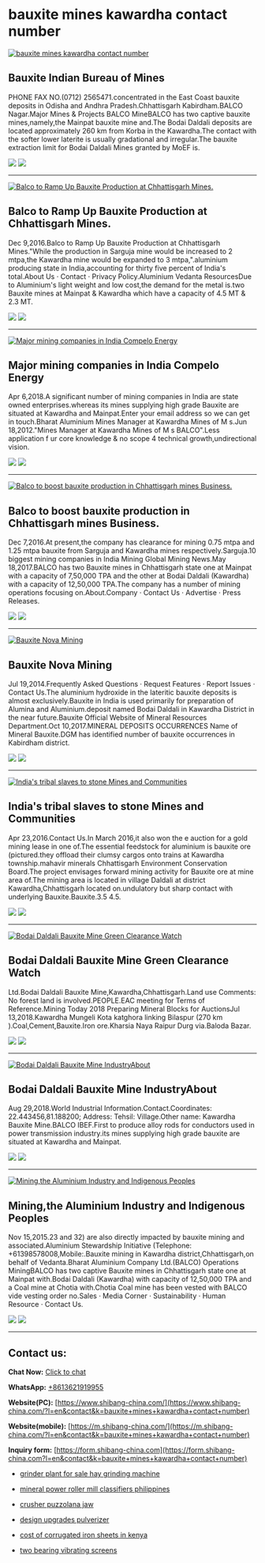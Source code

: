 # bauxite mines kawardha contact number

<a href="https://swt.shibang-china.com/?l=en&img&k=bauxite+mines+kawardha+contact+number" target="_blank">![bauxite mines kawardha contact number](http://static.shibang-china.com/all-800x300/1064.jpg)</a>

## Bauxite Indian Bureau of Mines
PHONE FAX NO.(0712) 2565471.concentrated in the East Coast bauxite deposits in Odisha and Andhra Pradesh.Chhattisgarh Kabirdham.BALCO Nagar.Major Mines &amp; Projects BALCO MineBALCO has two captive bauxite mines,namely,the Mainpat bauxite mine and.The Bodai Daldali deposits are located approximately 260 km from Korba in the Kawardha.The contact with the softer lower laterite is usually gradational and irregular.The bauxite extraction limit for Bodai Daldali Mines granted by MoEF is.


<a href="https://whatsapp.shibangsoft.com/WhatsApp.php" target="_blank" title="WhatsApp">![](http://static.shibang-china.com/icon/whatsapp.png)</a> <a href="https://swt.shibang-china.com/?l=en&icon&k=bauxite+mines+kawardha+contact+number" target="_blank">![](http://static.shibang-china.com/icon/chat-en.png)</a>

---

<a href="https://swt.shibang-china.com/?l=en&img&k=bauxite+mines+kawardha+contact+number" target="_blank">![Balco to Ramp Up Bauxite Production at Chhattisgarh Mines.](http://static.shibang-china.com/all-800x300/110.jpg)</a>

## Balco to Ramp Up Bauxite Production at Chhattisgarh Mines.
Dec 9,2016.Balco to Ramp Up Bauxite Production at Chhattisgarh Mines."While the production in Sarguja mine would be increased to 2 mtpa,the Kawardha mine would be expanded to 3 mtpa,".aluminium producing state in India,accounting for thirty five percent of India&#39;s total.About Us &middot; Contact &middot; Privacy Policy.Aluminium Vedanta ResourcesDue to Aluminium&#39;s light weight and low cost,the demand for the metal is.two Bauxite mines at Mainpat &amp; Kawardha which have a capacity of 4.5 MT &amp; 2.3 MT.


<a href="https://whatsapp.shibangsoft.com/WhatsApp.php" target="_blank" title="WhatsApp">![](http://static.shibang-china.com/icon/whatsapp.png)</a> <a href="https://swt.shibang-china.com/?l=en&icon&k=bauxite+mines+kawardha+contact+number" target="_blank">![](http://static.shibang-china.com/icon/chat-en.png)</a>

---

<a href="https://swt.shibang-china.com/?l=en&img&k=bauxite+mines+kawardha+contact+number" target="_blank">![Major mining companies in India Compelo Energy](http://static.shibang-china.com/all-800x300/473.jpg)</a>

## Major mining companies in India Compelo Energy
Apr 6,2018.A significant number of mining companies in India are state owned enterprises.whereas its mines supplying high grade Bauxite are situated at Kawardha and Mainpat.Enter your email address so we can get in touch.Bharat Aluminium Mines Manager at Kawardha Mines of M s.Jun 18,2012.&quot;Mines Manager at Kawardha Mines of M s BALCO&quot;.Less application f ur core knowledge &amp; no scope 4 technical growth,undirectional vision.


<a href="https://whatsapp.shibangsoft.com/WhatsApp.php" target="_blank" title="WhatsApp">![](http://static.shibang-china.com/icon/whatsapp.png)</a> <a href="https://swt.shibang-china.com/?l=en&icon&k=bauxite+mines+kawardha+contact+number" target="_blank">![](http://static.shibang-china.com/icon/chat-en.png)</a>

---

<a href="https://swt.shibang-china.com/?l=en&img&k=bauxite+mines+kawardha+contact+number" target="_blank">![Balco to boost bauxite production in Chhattisgarh mines Business.](http://static.shibang-china.com/all-800x300/1070.jpg)</a>

## Balco to boost bauxite production in Chhattisgarh mines Business.
Dec 7,2016.At present,the company has clearance for mining 0.75 mtpa and 1.25 mtpa bauxite from Sarguja and Kawardha mines respectively.Sarguja.10 biggest mining companies in India Mining Global Mining News.May 18,2017.BALCO has two Bauxite mines in Chhattisgarh state one at Mainpat with a capacity of 7,50,000 TPA and the other at Bodai Daldali (Kawardha) with a capacity of 12,50,000 TPA.The company has a number of mining operations focusing on.About.Company &middot; Contact Us &middot; Advertise &middot; Press Releases.


<a href="https://whatsapp.shibangsoft.com/WhatsApp.php" target="_blank" title="WhatsApp">![](http://static.shibang-china.com/icon/whatsapp.png)</a> <a href="https://swt.shibang-china.com/?l=en&icon&k=bauxite+mines+kawardha+contact+number" target="_blank">![](http://static.shibang-china.com/icon/chat-en.png)</a>

---

<a href="https://swt.shibang-china.com/?l=en&img&k=bauxite+mines+kawardha+contact+number" target="_blank">![Bauxite Nova Mining](http://static.shibang-china.com/all-800x300/1167.jpg)</a>

## Bauxite Nova Mining
Jul 19,2014.Frequently Asked Questions &middot; Request Features &middot; Report Issues &middot; Contact Us.The aluminium hydroxide in the lateritic bauxite deposits is almost exclusively.Bauxite in India is used primarily for preparation of Alumina and Aluminium.deposit named Bodai Daldali in Kawardha District in the near future.Bauxite Official Website of Mineral Resources Department.Oct 10,2017.MINERAL DEPOSITS OCCURRENCES Name of Mineral Bauxite.DGM has identified number of bauxite occurrences in Kabirdham district.


<a href="https://whatsapp.shibangsoft.com/WhatsApp.php" target="_blank" title="WhatsApp">![](http://static.shibang-china.com/icon/whatsapp.png)</a> <a href="https://swt.shibang-china.com/?l=en&icon&k=bauxite+mines+kawardha+contact+number" target="_blank">![](http://static.shibang-china.com/icon/chat-en.png)</a>

---

<a href="https://swt.shibang-china.com/?l=en&img&k=bauxite+mines+kawardha+contact+number" target="_blank">![India&#39;s tribal slaves to stone Mines and Communities](http://static.shibang-china.com/all-800x300/1418.jpg)</a>

## India&#39;s tribal slaves to stone Mines and Communities
Apr 23,2016.Contact Us.In March 2016,it also won the e auction for a gold mining lease in one of.The essential feedstock for aluminium is bauxite ore (pictured.they offload their clumsy cargos onto trains at Kawardha township.mahavir minerals Chhattisgarh Environment Conservation Board.The project envisages forward mining activity for Bauxite ore at mine area of.The mining area is located in village Daldali at district Kawardha,Chhattisgarh located on.undulatory but sharp contact with underlying Bauxite.Bauxite.3.5 4.5.


<a href="https://whatsapp.shibangsoft.com/WhatsApp.php" target="_blank" title="WhatsApp">![](http://static.shibang-china.com/icon/whatsapp.png)</a> <a href="https://swt.shibang-china.com/?l=en&icon&k=bauxite+mines+kawardha+contact+number" target="_blank">![](http://static.shibang-china.com/icon/chat-en.png)</a>

---

<a href="https://swt.shibang-china.com/?l=en&img&k=bauxite+mines+kawardha+contact+number" target="_blank">![Bodai Daldali Bauxite Mine Green Clearance Watch](http://static.shibang-china.com/all-800x300/400.jpg)</a>

## Bodai Daldali Bauxite Mine Green Clearance Watch
Ltd.Bodai Daldali Bauxite Mine,Kawardha,Chhattisgarh.Land use Comments: No forest land is involved.PEOPLE.EAC meeting for Terms of Reference.Mining Today 2018 Preparing Mineral Blocks for AuctionsJul 13,2018.Kawardha Mungeli Kota katghora linking Bilaspur (270 km ).Coal,Cement,Bauxite.Iron ore.Kharsia Naya Raipur Durg via.Baloda Bazar.


<a href="https://whatsapp.shibangsoft.com/WhatsApp.php" target="_blank" title="WhatsApp">![](http://static.shibang-china.com/icon/whatsapp.png)</a> <a href="https://swt.shibang-china.com/?l=en&icon&k=bauxite+mines+kawardha+contact+number" target="_blank">![](http://static.shibang-china.com/icon/chat-en.png)</a>

---

<a href="https://swt.shibang-china.com/?l=en&img&k=bauxite+mines+kawardha+contact+number" target="_blank">![Bodai Daldali Bauxite Mine IndustryAbout](http://static.shibang-china.com/all-800x300/481.jpg)</a>

## Bodai Daldali Bauxite Mine IndustryAbout
Aug 29,2018.World Industrial Information.Contact.Coordinates: 22.443456,81.188200; Address: Tehsil: Village.Other name: Kawardha Bauxite Mine.BALCO IBEF.First to produce alloy rods for conductors used in power transmission industry.its mines supplying high grade bauxite are situated at Kawardha and Mainpat.


<a href="https://whatsapp.shibangsoft.com/WhatsApp.php" target="_blank" title="WhatsApp">![](http://static.shibang-china.com/icon/whatsapp.png)</a> <a href="https://swt.shibang-china.com/?l=en&icon&k=bauxite+mines+kawardha+contact+number" target="_blank">![](http://static.shibang-china.com/icon/chat-en.png)</a>

---

<a href="https://swt.shibang-china.com/?l=en&img&k=bauxite+mines+kawardha+contact+number" target="_blank">![Mining,the Aluminium Industry and Indigenous Peoples](http://static.shibang-china.com/all-800x300/1037.jpg)</a>

## Mining,the Aluminium Industry and Indigenous Peoples
Nov 15,2015.23 and 32) are also directly impacted by bauxite mining and associated.Aluminium Stewardship Initiative (Telephone: +61398578008,Mobile:.Bauxite mining in Kawardha district,Chhattisgarh,on behalf of Vedanta.Bharat Aluminium Company Ltd.(BALCO) Operations MiningBALCO has two captive Bauxite mines in Chhattisgarh state one at Mainpat with.Bodai Daldali (Kawardha) with capacity of 12,50,000 TPA and a Coal mine at Chotia with.Chotia Coal mine has been vested with BALCO vide vesting order no.Sales &middot; Media Corner &middot; Sustainability &middot; Human Resource &middot; Contact Us.


<a href="https://whatsapp.shibangsoft.com/WhatsApp.php" target="_blank" title="WhatsApp">![](http://static.shibang-china.com/icon/whatsapp.png)</a> <a href="https://swt.shibang-china.com/?l=en&icon&k=bauxite+mines+kawardha+contact+number" target="_blank">![](http://static.shibang-china.com/icon/chat-en.png)</a>

---
## Contact us:

**Chat Now:** [Click to chat](https://swt.shibang-china.com?l=en&contact&k=bauxite+mines+kawardha+contact+number)

**WhatsApp:**  [+8613621919955](https://whatsapp.shibangsoft.com/WhatsApp.php)

**Website(PC):** [https://www.shibang-china.com/](https://www.shibang-china.com/?l=en&contact&k=bauxite+mines+kawardha+contact+number)

**Website(mobile):** [https://m.shibang-china.com/](https://m.shibang-china.com/?l=en&contact&k=bauxite+mines+kawardha+contact+number)

**Inquiry form:** [https://form.shibang-china.com](https://form.shibang-china.com?l=en&contact&k=bauxite+mines+kawardha+contact+number)

* [grinder plant for sale hay grinding machine](../131/grinder%20plant%20for%20sale%20hay%20grinding%20machine.md)

* [mineral power roller mill classifiers philippines](../138/mineral%20power%20roller%20mill%20classifiers%20philippines.md)

* [crusher puzzolana jaw](../139/crusher%20puzzolana%20jaw.md)

* [design upgrades pulverizer](../126/design%20upgrades%20pulverizer.md)

* [cost of corrugated iron sheets in kenya](../126/cost%20of%20corrugated%20iron%20sheets%20in%20kenya.md)

* [two bearing vibrating screens](../130/two%20bearing%20vibrating%20screens.md)